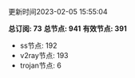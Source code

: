更新时间2023-02-05 15:55:04

**总订阅: 73**
**总节点: 941**
**有效节点: 391**
- ss节点: 192
- v2ray节点: 193
- trojan节点: 6
